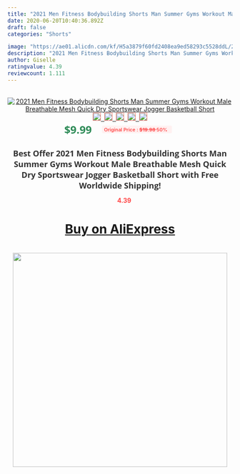```yaml
---
title: "2021 Men Fitness Bodybuilding Shorts Man Summer Gyms Workout Male Breathable Mesh Quick Dry Sportswear Jogger Basketball Short"
date: 2020-06-20T10:40:36.892Z
draft: false
categories: "Shorts"

image: "https://ae01.alicdn.com/kf/H5a3879f60fd2408ea9ed58293c5528ddL/2021-Men-Fitness-Bodybuilding-Shorts-Man-Summer-Gyms-Workout-Male-Breathable-Mesh-Quick-Dry-Sportswear-Jogger.jpg"
description: "2021 Men Fitness Bodybuilding Shorts Man Summer Gyms Workout Male Breathable Mesh Quick Dry Sportswear Jogger Basketball Short"
author: Giselle
ratingvalue: 4.39
reviewcount: 1.111
---
```

<br>
<div style="text-align: center;">
<a href="https://s.click.aliexpress.com/e/_A2i5nn" target="_blank" rel="nofollow noopener noreferrer"><img alt="2021 Men Fitness Bodybuilding Shorts Man Summer Gyms Workout Male Breathable Mesh Quick Dry Sportswear Jogger Basketball Short" class="magnifier-image" src="https://ae01.alicdn.com/kf/H5a3879f60fd2408ea9ed58293c5528ddL/2021-Men-Fitness-Bodybuilding-Shorts-Man-Summer-Gyms-Workout-Male-Breathable-Mesh-Quick-Dry-Sportswear-Jogger.jpg_640x640.jpg">
<br>
<img style="border:1px solid salmon" src="https://ae01.alicdn.com/kf/H5a3879f60fd2408ea9ed58293c5528ddL/2021-Men-Fitness-Bodybuilding-Shorts-Man-Summer-Gyms-Workout-Male-Breathable-Mesh-Quick-Dry-Sportswear-Jogger.jpg_120x120.jpg">&nbsp;&nbsp;<img style="border:1px solid salmon" src="https://ae01.alicdn.com/kf/Ha28d8d8826c4423cb54bab8c402055feE/2021-Men-Fitness-Bodybuilding-Shorts-Man-Summer-Gyms-Workout-Male-Breathable-Mesh-Quick-Dry-Sportswear-Jogger.jpg_120x120.jpg">&nbsp;&nbsp;<img style="border:1px solid salmon" src="https://ae01.alicdn.com/kf/Hf46c2d16d67246ba84208f19544e6977a/2021-Men-Fitness-Bodybuilding-Shorts-Man-Summer-Gyms-Workout-Male-Breathable-Mesh-Quick-Dry-Sportswear-Jogger.jpg_120x120.jpg">&nbsp;&nbsp;<img style="border:1px solid salmon" src="https://ae01.alicdn.com/kf/Ha3d6c9bb234848379caaa510bbf484bcp/2021-Men-Fitness-Bodybuilding-Shorts-Man-Summer-Gyms-Workout-Male-Breathable-Mesh-Quick-Dry-Sportswear-Jogger.jpg_120x120.jpg">&nbsp;&nbsp;<img style="border:1px solid salmon" src="https://ae01.alicdn.com/kf/H1ffaa3b1f033438d8d328f553390ab51i/2021-Men-Fitness-Bodybuilding-Shorts-Man-Summer-Gyms-Workout-Male-Breathable-Mesh-Quick-Dry-Sportswear-Jogger.jpg_120x120.jpg"></a></div><br0>
<div style="text-align: center;"><span style="background-color: white; border: 0px; box-sizing: border-box; color: seagreen; display: inline-block; font-family: &quot;open sans&quot; , &quot;arial&quot; , &quot;helvetica&quot; , sans-serif , &quot;heiti&quot;; font-size: 24px; font-stretch: inherit; font-weight: 700; line-height: inherit; margin: 0px 10px 0px 0px; padding: 0px; vertical-align: middle;">$9.99 </span>
<span style="background: rgb(255 , 241 , 241); border-radius: 3px; border: 0px; box-sizing: border-box; color: #ff4747; display: inline-block; font-family: inherit; font-size: 12px; font-stretch: inherit; font-style: inherit; font-variant: inherit; font-weight: 600; line-height: inherit; margin: 0px; padding: 2px 5px; transform: scale(0.9); vertical-align: middle;">Original Price : <b style="text-decoration: line-through;">$19.98 </b> 50%&nbsp;&nbsp;</span></div>
<h1 style="color: #333333; display: inline-block; font-family: &quot;open sans&quot; , &quot;arial&quot; , &quot;helvetica&quot; , sans-serif , &quot;heiti&quot;; font-size: 18px; font-stretch: inherit; font-weight: 700; text-align: center;">Best Offer 2021 Men Fitness Bodybuilding Shorts Man Summer Gyms Workout Male Breathable Mesh Quick Dry Sportswear Jogger Basketball Short with Free Worldwide Shipping!</h1>
<div style="color: #ff4747; text-align: center;">
<img src="https://4.bp.blogspot.com/-M0ZcTcb-5uY/XleCXlxnR4I/AAAAAAAAAEc/OrjgMkXV1oMQFaCRZj5HQwOCBcu3w1FegCPcBGAYYCw/s1600/star.png" style="height: 15px;">&nbsp;<b>4.39</b></div>
<div class="button_cont" align="center"><a class="buynow_a" href="https://s.click.aliexpress.com/e/_A2i5nn" target="_blank" rel="nofollow noopener noreferrer"><H1>Buy on AliExpress</H1></a></div><br>
<div class="separator" style="clear: both; text-align: center;">
<img src="https://lh3.googleusercontent.com/-pTy5HemUv9M/XlePHvY0dAI/AAAAAAAAAE4/0nX5iRUoIWY8eMW9Dpxeirr157OZliDIgCLcBGAsYHQ/s1600/badge.gif" width="480">
</div>
